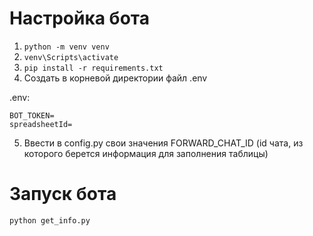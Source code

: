 # Настройка бота

1. ```python -m venv venv```
2. ```venv\Scripts\activate```
3. ```pip install -r requirements.txt```
4. Создать в корневой директории файл .env

.env:
```
BOT_TOKEN=
spreadsheetId=
```

5. Ввести в config.py свои значения FORWARD_CHAT_ID (id чата, из которого берется информация для заполнения таблицы)


# Запуск бота

```python get_info.py```